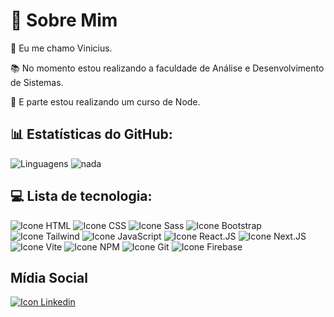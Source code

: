 # 💫 Sobre Mim

🖖 Eu me chamo Vinicius. 

📚 No momento estou realizando a faculdade de Análise e Desenvolvimento de Sistemas.

📖 E parte estou realizando um curso de Node.

## 📊 Estatísticas do GitHub:

![Linguagens](https://github-readme-stats.vercel.app/api/top-langs/?username=vinicius-pereira-souza&theme=onedark&hide_border=false&include_all_commits=false&count_private=false&layout=compact&langs_count=8)
![nada](https://github-readme-stats.vercel.app/api?username=vinicius-pereira-souza&theme=onedark&hide_border=false&include_all_commits=false&count_private=false)

## 💻 Lista de tecnologia:

![Icone HTML](https://img.shields.io/badge/HTML5-E34F26.svg?style=for-the-badge&logo=HTML5&logoColor=white)
![Icone CSS](https://img.shields.io/badge/CSS3-1572B6.svg?style=for-the-badge&logo=CSS3&logoColor=white)
![Icone Sass](https://img.shields.io/badge/Sass-CC6699.svg?style=for-the-badge&logo=Sass&logoColor=white)
![Icone Bootstrap](https://img.shields.io/badge/Bootstrap-7952B3.svg?style=for-the-badge&logo=Bootstrap&logoColor=white)
![Icone Tailwind](https://img.shields.io/badge/Tailwind%20CSS-06B6D4.svg?style=for-the-badge&logo=Tailwind-CSS&logoColor=white)
![Icone JavaScript](https://img.shields.io/badge/JavaScript-F7DF1E.svg?style=for-the-badge&logo=JavaScript&logoColor=black)
![Icone React.JS](https://img.shields.io/badge/React-61DAFB.svg?style=for-the-badge&logo=React&logoColor=black)
![Icone Next.JS](https://img.shields.io/badge/Next.js-000000.svg?style=for-the-badge&logo=nextdotjs&logoColor=white)
![Icone Vite](https://img.shields.io/badge/Vite-646CFF.svg?style=for-the-badge&logo=Vite&logoColor=white)
![Icone NPM](https://img.shields.io/badge/npm-CB3837.svg?style=for-the-badge&logo=npm&logoColor=white)
![Icone Git](https://img.shields.io/badge/Git-F05032.svg?style=for-the-badge&logo=Git&logoColor=white)
![Icone Firebase](https://img.shields.io/badge/Firebase-FFCA28.svg?style=for-the-badge&logo=Firebase&logoColor=black)

## Mídia Social

[![Icon Linkedin](https://img.shields.io/badge/LinkedIn-0A66C2.svg?style=for-the-badge&logo=LinkedIn&logoColor=white)](https://www.linkedin.com/feed/)
